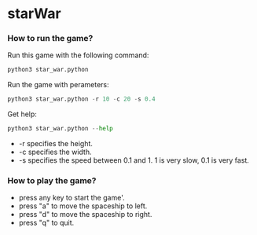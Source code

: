 # starWar

### How to run the game?
<p>Run this game with the following command:</p>
  
```Python
python3 star_war.python
```

<p>Run the game  with perameters:</p>

```Python
python3 star_war.python -r 10 -c 20 -s 0.4
```

<p>Get help:</p>

```Python
python3 star_war.python --help
```  

<ul>
<li>-r specifies the height.</li>
<li>-c specifies the width.</li>
<li>-s specifies the speed between 0.1 and 1.  1 is very slow, 0.1 is very fast.</li>
</ul>
  
  

### How to play the game?
  
* press any key to start the game'.
* press "a" to move the spaceship to left.
* press "d" to move the spaceship to right.
* press "q" to quit.
